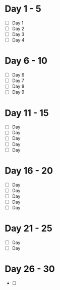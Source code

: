 # Day 1 - 5
- [ ] Day 1
- [ ] Day 2
- [ ] Day 3
- [ ] Day 4
# Day 6 - 10
- [ ] Day 6
- [ ] Day 7
- [ ] Day 8
- [ ] Day 9
# Day 11 - 15
- [ ] Day 
- [ ] Day 
- [ ] Day 
- [ ] Day 
- [ ] Day 
# Day 16 - 20
- [ ] Day 
- [ ] Day 
- [ ] Day 
- [ ] Day 
- [ ] Day 
# Day 21 - 25
- [ ] Day 
- [ ] Day 
# Day 26 - 30
- [ ] 